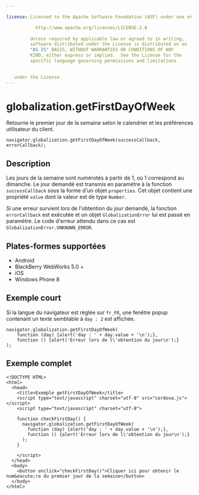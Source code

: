```yaml
---

license: Licensed to the Apache Software Foundation (ASF) under one or more contributor license agreements. See the NOTICE file distributed with this work for additional information regarding copyright ownership. The ASF licenses this file to you under the Apache License, Version 2.0 (the "License"); you may not use this file except in compliance with the License. You may obtain a copy of the License at

           http://www.apache.org/licenses/LICENSE-2.0
    
         Unless required by applicable law or agreed to in writing,
         software distributed under the License is distributed on an
         "AS IS" BASIS, WITHOUT WARRANTIES OR CONDITIONS OF ANY
         KIND, either express or implied.  See the License for the
         specific language governing permissions and limitations
    

   under the License.
---
```


# globalization.getFirstDayOfWeek

Retourne le premier jour de la semaine selon le calendrier et les préférences utilisateur du client.

    navigator.globalization.getFirstDayOfWeek(successCallback, errorCallback);
    

## Description

Les jours de la semaine sont numérotés à partir de 1, où 1 correspond au dimanche. Le jour demandé est transmis en paramètre à la fonction `successCallback` sous la forme d'un objet `properties`. Cet objet contient une propriété `value` dont la valeur est de type `Number`.

Si une erreur survient lors de l'obtention du jour demandé, la fonction `errorCallback` est exécutée et un objet `GlobalizationError` lui est passé en paramètre. Le code d'erreur attendu dans ce cas est `GlobalizationError.UNKNOWN_ERROR`.

## Plates-formes supportées

*   Android
*   BlackBerry WebWorks 5.0 +
*   iOS
*   Windows Phone 8

## Exemple court

Si la langue du navigateur est réglée sur `fr_FR`, une fenêtre popup contenant un texte semblable à `day : 2` est affichée.

    navigator.globalization.getFirstDayOfWeek(
        function (day) {alert('day : ' + day.value + '\n');},
        function () {alert('Erreur lors de l\'obtention du jour\n');}
    );
    

## Exemple complet

    <!DOCTYPE HTML>
    <html>
      <head>
        <title>Exemple getFirstDayOfWeek</title>
        <script type="text/javascript" charset="utf-8" src="cordova.js"></script>
        <script type="text/javascript" charset="utf-8">
    
        function checkFirstDay() {
          navigator.globalization.getFirstDayOfWeek(
            function (day) {alert('day : ' + day.value + '\n');},
            function () {alert('Erreur lors de l\'obtention du jour\n');}
          );
        }
    
        </script>
      </head>
      <body>
        <button onclick="checkFirstDay()">Cliquer ici pour obtenir le num&eacute;ro du premier jour de la semaine</button>
      </body>
    </html>